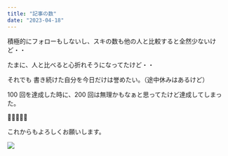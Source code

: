 ```yaml
---
title: "記事の数"
date: "2023-04-18"
---
```


積極的にフォローもしないし、スキの数も他の人と比較すると全然少ないけど・・

たまに、人と比べると心折れそうになってたけど・・

それでも 書き続けた自分を今日だけは誉めたい。（途中休みはあるけど）

100 回を達成した時に、200 回は無理かもなぁと思ってたけど達成してしまった。

👏👏👏👏👏

これからもよろしくお願いします。

![](https://assets.st-note.com/img/1681809417128-tmMsl1yLg2.png)
